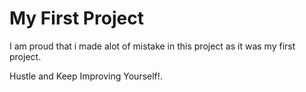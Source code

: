# My First Project

I am proud that i made alot of mistake in this project as it was my first project.

Hustle and Keep Improving Yourself!.


